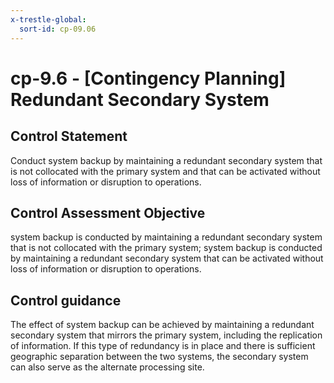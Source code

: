 ```yaml
---
x-trestle-global:
  sort-id: cp-09.06
---
```


# cp-9.6 - \[Contingency Planning\] Redundant Secondary System

## Control Statement

Conduct system backup by maintaining a redundant secondary system that is not collocated with the primary system and that can be activated without loss of information or disruption to operations.

## Control Assessment Objective

system backup is conducted by maintaining a redundant secondary system that is not collocated with the primary system;
system backup is conducted by maintaining a redundant secondary system that can be activated without loss of information or disruption to operations.

## Control guidance

The effect of system backup can be achieved by maintaining a redundant secondary system that mirrors the primary system, including the replication of information. If this type of redundancy is in place and there is sufficient geographic separation between the two systems, the secondary system can also serve as the alternate processing site.
